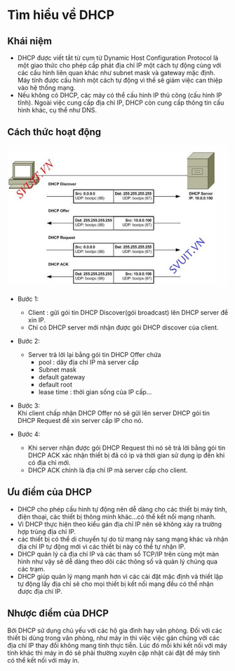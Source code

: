 # Tìm hiểu về DHCP
## Khái niệm
* DHCP được viết tắt từ cụm từ Dynamic Host Configuration Protocol  là một giao thức cho phép cấp phát địa chỉ IP một cách tự động cùng với các cấu hình liên quan khác như subnet mask và gateway mặc định. Máy tính được cấu hình một cách tự động vì thế sẽ giảm việc can thiệp vào hệ thống mạng.
* Nếu không có DHCP, các máy có thể cấu hình IP thủ công (cấu hình IP tĩnh). Ngoài việc cung cấp địa chỉ IP, DHCP còn cung cấp thông tin cấu hình khác, cụ thể như DNS.
 
## Cách thức hoạt động    
![](../CCNA/images/z3459066092339_307f8810d9f36f7a132c6172e654e99d.jpg)     
* Bước 1:
    * Client : gửi gói tin DHCP Discover(gói broadcast) lên DHCP server để xin IP.
    * Chỉ có DHCP server mới nhận được gói DHCP discover của client.
* Bước 2:
    * Server trả lời lại bằng gói tin DHCP Offer chứa
        - pool : dãy địa chỉ IP mà server cấp
        - Subnet mask
        - default gateway
        - default root
        - lease time : thời gian sống của IP cấp...

* Bước 3:    
Khi client chấp nhận DHCP Offer nó sẽ gửi lên server DHCP gói tin DHCP Request để xin server cấp IP cho nó.
* Bước 4: 
    * Khi server nhận được gói DHCP Request thì nó sẽ trả lời bằng gói tin DHCP ACK xác nhận thiết bị đã có ip và thời gian sử dụng ip đến khi có địa chỉ mới.
    * DHCP ACK chính là địa chỉ IP mà server cấp cho client.

## Ưu điểm của DHCP
* DHCP cho phép cấu hình tự động nên dễ dàng cho các thiết bị máy tính, điện thoại, các thiết bị thông minh khác...có thể kết nối mạng nhanh.
* Vì DHCP thực hiện theo kiểu gán địa chỉ IP nên sẽ không xảy ra trường hợp trùng địa chỉ IP.
* các thiết bị có thể di chuyển tự do từ mạng này sang mạng khác và nhận địa chỉ IP tự động mới vì các thiết bị này có thể tự nhận IP.
* DHCP quản lý cả địa chỉ IP và các tham số TCP/IP trên cùng một màn hình như vậy sẽ dễ dàng theo dõi các thông số và quản lý chúng qua các trạm.
* DHCP giúp quản lý mạng mạnh hơn vì các cài đặt mặc định và thiết lập tự động lấy địa chỉ sẽ cho mọi thiết bị kết nối mạng đều có thể nhận được địa chỉ IP.

## Nhược điểm của DHCP     
Bởi DHCP sử dụng chủ yếu với các hộ gia đình hay văn phòng. Đối với các thiết bị dùng trong văn phòng, như máy in thì việc việc gán chúng với các địa chỉ IP thay đổi không mang tính thực tiễn. Lúc đó mỗi khi kết nối với máy tính khác thì máy in đó sẽ phải thường xuyên cập nhật cài đặt để máy tính có thể kết nối với máy in.